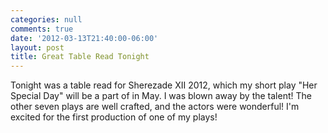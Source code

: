 ```yaml
---
categories: null
comments: true
date: '2012-03-13T21:40:00-06:00'
layout: post
title: Great Table Read Tonight
---
```


Tonight was a table read for Sherezade XII 2012, which my short play "Her Special Day" will be a part of in May. I was blown away by the talent! The other seven plays are well crafted, and the actors were wonderful! I'm excited for the first production of one of my plays!